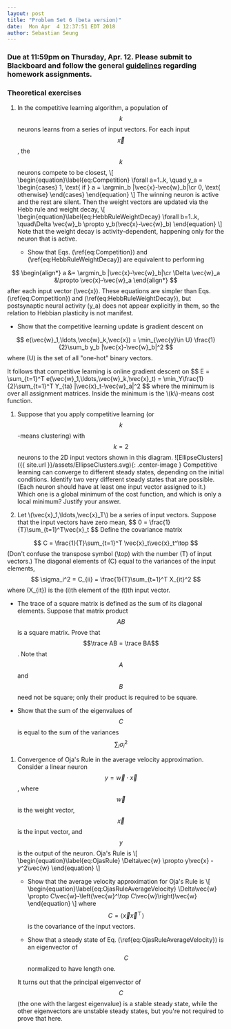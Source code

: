 ```yaml
---
layout: post
title: "Problem Set 6 (beta version)"
date:  Mon Apr  4 12:37:51 EDT 2018
author: Sebastian Seung
---
```

<style>
.center-image
{
    margin: 0 auto;
    display: block;
}
</style>

$$
\DeclareMathOperator*\trace{Tr}
\DeclareMathOperator*\argmax{argmax}
\DeclareMathOperator*\argmin{argmin}
$$

### Due at 11:59pm on Thursday, Apr. 12. Please submit to Blackboard and follow the general [guidelines](https://cos485.github.io/general/2018/02/08/homework-guidelines.html) regarding homework assignments.

### Theoretical exercises

1. In the competitive learning algorithm, a population of $$k$$ neurons learns from a series of input vectors.  For each input $$\vec{x}$$, the $$k$$ neurons compete to be closest,
\\[
\begin{equation}\label{eq:Competition}
\forall a=1..k, \quad y_a = 
\begin{cases}
1, \text{ if } a = \argmin_b |\vec{x}-\vec{w}_b|\cr
0, \text{ otherwise}
\end{cases}
\end{equation}
\\]
The winning neuron is active and the rest are silent.  Then the weight vectors are updated via the Hebb rule and weight decay,
\\[
\begin{equation}\label{eq:HebbRuleWeightDecay}
\forall b=1..k, \quad\Delta \vec{w}_b \propto y_b(\vec{x}-\vec{w}_b)
\end{equation}
\\]
Note that the weight decay is activity-dependent, happening only for the neuron that is active.

   - <p>Show that Eqs. (\ref{eq:Competition}) and (\ref{eq:HebbRuleWeightDecay}) are equivalent to performing
$$
\begin{align*}
a &= \argmin_b |\vec{x}-\vec{w}_b|\cr
\Delta \vec{w}_a &\propto \vec{x}-\vec{w}_a
\end{align*}
$$
after each input vector \(\vec{x}\).  These equations are simpler than Eqs. (\ref{eq:Competition}) and (\ref{eq:HebbRuleWeightDecay}), but postsynaptic neural activity \(y_a\) does not appear explicitly in them, so the relation to Hebbian plasticity is not manifest.</p>

   - <p>Show that the competitive learning update is gradient descent on
$$
   e(\vec{w}_1,\ldots,\vec{w}_k,\vec{x}) = \min_{\vec{y}\in U} \frac{1}{2}\sum_b y_b |\vec{x}-\vec{w}_b|^2
$$
where \(U\) is the set of all "one-hot" binary vectors.</p>

   <p>It follows that competitive learning is online gradient descent on 
$$
   E = \sum_{t=1}^T e(\vec{w}_1,\ldots,\vec{w}_k,\vec{x}_t)
   = \min_Y\frac{1}{2}\sum_{t=1}^T Y_{ta} |\vec{x}_t-\vec{w}_a|^2
$$
where the minimum is over all assignment matrices. Inside the minimum is the \(k\)-means cost function.</p>

1. Suppose that you apply competitive learning (or $$k$$-means clustering) with $$k=2$$ neurons to the 2D input vectors shown in this diagram.
![EllipseClusters]({{ site.url }}/assets/EllipseClusters.svg){: .center-image }
   Competitive learning can converge to different steady states, depending on the initial conditions. Identify two very different steady states that are possible. (Each neuron should have at least one input vector assigned to it.) Which one is a global minimum of the cost function, and which is only a local minimum?  Justify your answer.
   
2. <p>Let \(\vec{x}_1,\ldots,\vec{x}_T\) be a series of input vectors. Suppose that the input vectors have zero mean, 
   $$
   0 = \frac{1}{T}\sum_{t=1}^T\vec{x}_t 
   $$
   Define the covariance matrix
$$
C = \frac{1}{T}\sum_{t=1}^T \vec{x}_t\vec{x}_t^\top
$$
(Don't confuse the transpose symbol \(\top\) with the number \(T\) of input vectors.) The diagonal elements of \(C\) equal to the variances of the input elements, 
$$
\sigma_i^2 = C_{ii} = \frac{1}{T}\sum_{t=1}^T X_{it}^2
$$
where \(X_{it}\) is the \(i\)th element of the \(t\)th input vector.</p>

   - The trace of a square matrix is defined as the sum of its diagonal elements.  Suppose that matrix product $$AB$$ is a square matrix.  Prove that $$\trace AB = \trace BA$$.  Note that $$A$$ and $$B$$ need not be square; only their product is required to be square.

   - Show that the sum of the eigenvalues of $$C$$ is equal to the sum of the variances $$\sum_i\sigma_i^2$$


1. Convergence of Oja's Rule in the average velocity approximation. Consider a linear neuron $$y=\vec{w}\cdot\vec{x}$$, where $$\vec{w}$$ is the weight vector, $$\vec{x}$$ is the input vector, and $$y$$ is the output of the neuron.  Oja's Rule is
\\[
\begin{equation}\label{eq:OjasRule}
\Delta\vec{w} \propto y\vec{x} - y^2\vec{w}
\end{equation}
\\]
   - Show that the average velocity approximation for Oja's Rule is
\\[
\begin{equation}\label{eq:OjasRuleAverageVelocity}
\Delta\vec{w} \propto C\vec{w}-\left(\vec{w}^\top C\vec{w}\right)\vec{w}
\end{equation}
\\]
where $$C=\langle\vec{x}\vec{x}^\top\rangle$$ is the covariance of the input vectors.

   - Show that a steady state of Eq. (\ref{eq:OjasRuleAverageVelocity}) is an eigenvector of $$C$$ normalized to have length one.  
   
   It turns out that the principal eigenvector of $$C$$ (the one with the largest eigenvalue) is a stable steady state, while the other eigenvectors are unstable steady states, but you're not required to prove that here.
   
   <!--
   - The continuous time version of the average velocity approximation is
\\[
\begin{equation}\label{eq:OjasRuleDiffEq}
\frac{d\vec{w}}{dt}=C\vec{w}-\left(\vec{w}^\top C\vec{w}\right)\vec{w}
\end{equation}
\\]
This differential equation will be analyzed in the remaining exercises. Prove that a solution of this equation must be of the form
\\[
\vec{w}(t)=\phi(t)e^{Ct}\vec{w}(0)
\\]
where $$\phi$$ is some scalar-valued function of time.

   - Verify that 
\\[
\vec{w}(t)=\frac{e^{Ct}\vec{w}(0)}{\sqrt{|e^{Ct}\vec{w}(0)|^{2}+1-|\vec{w}(0)|^{2}}}
\\]
 is a solution of the differential equation (\ref{eq:OjasRuleDiffEq}).

   - Suppose that $$\left|\vec{w}\right|^{2}<2$$. Define the reconstruction
error
\\[
\begin{align}
E & = \frac{1}{2}\left\langle \left|\vec{x}-\vec{w}\vec{w}^\top\vec{x}\right|^{2}\right\rangle \cr
 & = \frac{1}{2}\trace\left(I-\vec{w}\vec{w}^\top\right)C\left(I-\vec{w}\vec{w}^{T}\right)
\end{align}
\\]
where $$C=\left\langle \vec{x}\vec{x}^\top\right\rangle $$. Show that the reconstruction error
is nonincreasing ($$dE/dt \leq 0$$) under the dynamics of Eq. (\ref{eq:OjasRuleDiffEq}), and that $$dE/dt$$ vanishes only at steady states.  (Hint: There are a number of ways to do this. One is to decompose
both $$\partial E/\partial\vec{w}$$ and $$d\vec{w}/dt$$ into components that are parallel and perpendicular to $$\vec{w}$$.) 

   It follows that Eq. (\ref{eq:OjasRuleDiffEq}) converges to a minimum of the reconstruction error, with some other weak technical assumptions. Control theorists say that the reconstruction error $$E$$ is a Lyapunov function of the dynamics. This is somewhat different from the Lyapunov function derived in class, which was the projection error $$\trace\left(I-\hat{\vec{w}}\hat{\vec{w}}^\top\right)C$$ where $$\hat{\vec{w}}$$ is the unit vector in the direction of $$\vec{w}$$.
-->

### Programming exercises

1. Write code that implements the competitive learning algorithm for the MNIST dataset.  

   - Run your code on all the training images with $$k=10$$. Display the 10 weight vectors as images. Do they look like the 10 digit classes?  Why or why not?  Do they look like examples in the dataset? Why or why not?

   - Run your code on just the "two" images with $$k=5$$. Display the 5 weight vectors as images.  Describe qualitatively what the algorithm has learned.

   There are two real-world situations in which competitive learning might be used instead of $$k$$-means clustering.  First, competitive learning can be used to cluster datasets larger than available RAM, since the online algorithm holds only one input vector in RAM at any given time.  Second, competitive learning can be useful for tracking clusters that vary slowly with time.
   
2. Write code that implements Oja's Rule for the MNIST dataset. Oja's Rule can be viewed as an efficient online method of finding the principal component of a series of data vectors.  Alternatively, one could compute the covariance matrix of the data, find all its eigenvalues and eigenvectors, and discard all but the principal eigenvector. However, this would be inefficient in use of memory and time, if only the top principal component is desired. 

   - Apply your Oja's Rule code to the "two" class of MNIST digits.
   
   - Compute the covariance matrix of the "two" digits in the MNIST dataset.  The definition of the covariance matrix given above assumed that the input vectors have zero mean.  Therefore you should "center" the input vectors by computing their mean, and then subtract the mean from each input vector.  You should do this for Oja's Rule also.
   
   - Find all eigenvalues and eigenvectors of the covariance matrix.  Sort the eigenvectors by decreasing eigenvalues and display the top 10 eigenvectors as images. The top eigenvector should look the same as the result of Oja's Rule.
